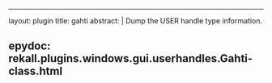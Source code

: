 
---
layout: plugin
title: gahti
abstract: |
    Dump the USER handle type information.

epydoc: rekall.plugins.windows.gui.userhandles.Gahti-class.html
---
